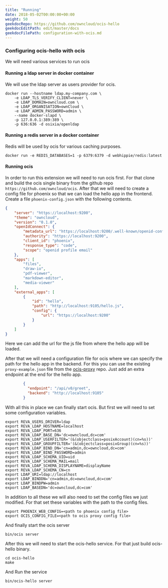 ```yaml
---
title: "Running"
date: 2018-05-02T00:00:00+00:00
weight: 50
geekdocRepo: https://github.com/owncloud/ocis-hello
geekdocEditPath: edit/master/docs
geekdocFilePath: configuration-with-ocis.md
---
```


### Configuring ocis-hello with ocis
We will need various services to run ocis

#### Running a ldap server in docker container
We will use the ldap server as users provider for ocis.
```
docker run --hostname ldap.my-company.com \
    -e LDAP_TLS_VERIFY_CLIENT=never \
    -e LDAP_DOMAIN=owncloud.com \
    -e LDAP_ORGANISATION=ownCloud \
    -e LDAP_ADMIN_PASSWORD=admin \
    --name docker-slapd \
    -p 127.0.0.1:389:389 \
    -p 636:636 -d osixia/openldap
```
#### Running a redis server in a docker container
Redis will be used by ocis for various caching purposes.
```
docker run -e REDIS_DATABASES=1 -p 6379:6379 -d webhippie/redis:latest

```
#### Running ocis
In order to run this extension we will need to run ocis first. For that clone and build the ocis single binary from the github repo `https://github.com/owncloud/ocis`.
After that we will need to create a config file for phoenix so that we can load the hello app in the frontend. Create a file `phoenix-config.json` with the following contents.
```json
{
    "server": "https://localhost:9200",
    "theme": "owncloud",
    "version": "0.1.0",
    "openIdConnect": {
        "metadata_url": "https://localhost:9200/.well-known/openid-configuration",
        "authority": "https://localhost:9200",
        "client_id": "phoenix",
        "response_type": "code",
        "scope": "openid profile email"
    }, 
    "apps": [
        "files",
        "draw-io",
        "pdf-viewer",
        "markdown-editor",
        "media-viewer"
    ], 
    "external_apps": [
        {
            "id": "hello",
            "path": "http://localhost:9105/hello.js",
            "config": {
                "url": "https://localhost:9200"
            }
        }
    ]   
}
```
Here we can add the url for the js file from where the hello app will be loaded.

After that we will need a configuration file for ocis where we can specify the path for the hello app in the backend. For this you can use the existing `proxy-example.json` file from the [ocis-proxy](https://github.com/owncloud/ocis-proxy/blob/master/config/proxy-example.json) repo. Just add an extra endpoint at the end for the hello app.
```json
        {
          "endpoint": "/api/v0/greet",
          "backend": "http://localhost:9105"
        }
```

With all this in place we can finally start ocis. But first we will need to set some configuration variables.
```
export REVA_USERS_DRIVER=ldap
export REVA_LDAP_HOSTNAME=localhost
export REVA_LDAP_PORT=636
export REVA_LDAP_BASE_DN='dc=owncloud,dc=com'
export REVA_LDAP_USERFILTER='(&(objectclass=posixAccount)(cn=%s))'
export REVA_LDAP_GROUPFILTER='(&(objectclass=posixGroup)(cn=%s))'
export REVA_LDAP_BIND_DN='cn=admin,dc=owncloud,dc=com'
export REVA_LDAP_BIND_PASSWORD=admin
export REVA_LDAP_SCHEMA_UID=uid
export REVA_LDAP_SCHEMA_MAIL=mail
export REVA_LDAP_SCHEMA_DISPLAYNAME=displayName
export REVA_LDAP_SCHEMA_CN=cn
export LDAP_URI=ldap://localhost
export LDAP_BINDDN='cn=admin,dc=owncloud,dc=com'
export LDAP_BINDPW=admin
export LDAP_BASEDN='dc=owncloud,dc=com'
```

In addition to all these we will also need to set the config files we just modified. For that set these variables with the path to the config files.
```
export PHOENIX_WEB_CONFIG=<path to phoenix config file>
export OCIS_CONFIG_FILE=<path to ocis proxy config file>
```
And finally start the ocis server
```
bin/ocis server
```

After this we will need to start the ocis-hello service.
For that just build ocis-hello binary.
```
cd ocis-hello 
make
```
And Run the service
```
bin/ocis-hello server
```
